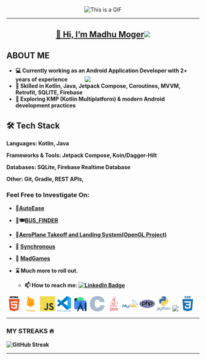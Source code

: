 
<!--
**Madhumoger/Madhumoger** is a ✨ _special_ ✨ repository because its `README.md` (this file) appears on your GitHub profile

Here are some ideas to get you started:

- 🔭 I’m currently working on ...
- 🌱 I’m currently learning ...
- 👯 I’m looking to collaborate on ...
- 🤔 I’m looking for help with ...
- 💬 Ask me about ...
- 📫 How to reach me: ...
- 😄 Pronouns: ...
- ⚡ Fun fact: ...-->
<div align="center">
  <img alt="This is a GIF" src="https://media.giphy.com/media/zgduo4kWRRDVK/giphy.gif" width="950"px height="450"px/>
</div>
                                                                                                                                             
<hr>
<h2 align="center"><b><a href="https://github.com/Madhumoger">👋 Hi, I’m Madhu Moger</a></b><img src="https://github.com/thushar28/Profile-Page/blob/main/handwave.gif" width="40px"/></h2>

<h2><b>ABOUT ME<b></h2>

-  💻 Currently working as an Android Application Developer with 2+ years of experience<img align="right" src="https://media.giphy.com/media/fwbZnTftCXVocKzfxR/giphy.gif" width="300px"/>
- 📱 Skilled in Kotlin, Java, Jetpack Compose, Coroutines, MVVM, Retrofit, SQLITE, Firebase
- 🌱 Exploring KMP (Kotlin Multiplatform) & modern Android development practices
<!-- 👯 I’m looking to collaborate on
- 🤔 I’m looking for help with ...
- 💬 Ask me about ...
- 😄 Pronouns: ...-->


<h2><b>🛠️ Tech Stack<b></h2>

Languages: Kotlin, Java

Frameworks & Tools: Jetpack Compose, Koin/Dagger-Hilt

Databases: SQLite, Firebase Realtime Database

Other: Git, Gradle, REST APIs,

<h3>Feel Free to Investigate On:</h3>
                                                                                                             
- :department_store:<a href="https://github.com/Madhumoger/AUTOEASE.git">AutoEase</a> <br>
- :falafel::plate_with_cutlery:<a href="https://github.com/Madhumoger/BUS_FINDER_APP.git">BUS_FINDER</a>
- 🚀<a href="">AeroPlane Takeoff and Landing System(OpenGL Project)</a>
- 🍜 <a href="https://github.com/palashchiplunkar/Godsend-App">Synchronous</a>
- 🍜 <a href="https://github.com/Madhumoger/MadGames">MadGames</a>
- :hourglass: Much more to roll out.<br>                                

     - 📫 How to reach me: <a href="https://www.linkedin.com/in/madhu-moger-37ba49200"><img src="https://github.com/thushar28/Profile-Page/blob/main/Linkedin-logo-png.png" width="70px" alt="LinkedIn Badge"/></a>
 
<img src="https://github.com/devicons/devicon/blob/master/icons/html5/html5-original-wordmark.svg" width="40px"/>
<img src="https://github.com/devicons/devicon/blob/master/icons/firebase/firebase-plain-wordmark.svg" width="40px"/>
<img src="https://github.com/devicons/devicon/blob/master/icons/javascript/javascript-original.svg" width="40px"/>
<img src="https://github.com/devicons/devicon/blob/master/icons/vscode/vscode-original-wordmark.svg" width="40px"/>
<img src="https://github.com/devicons/devicon/blob/master/icons/androidstudio/androidstudio-original.svg"width="40px"/>                                      
<img src="https://github.com/devicons/devicon/blob/master/icons/c/c-original.svg" width="40px"/>
<img src="https://github.com/devicons/devicon/blob/master/icons/java/java-plain-wordmark.svg" width="40px"/>                                                           <img src="https://github.com/devicons/devicon/blob/master/icons/mysql/mysql-original-wordmark.svg"width="40px"/>                                      
<img src="https://github.com/devicons/devicon/blob/master/icons/php/php-original.svg" width="40px"/>
<img src="https://github.com/devicons/devicon/blob/master/icons/python/python-original-wordmark.svg" width="40px"/>                                                     <img src="https://github.com/thushar28/Profile-Page/blob/main/png-transparent-dev-c-compiler-integrated-development-environment-c-free-text-logo-world.png" width="40px"/>                                                                                      
<img src="https://github.com/devicons/devicon/blob/master/icons/css3/css3-plain-wordmark.svg" width="40px"/>
<hr>
<h3>MY STREAKS 🔥</h3>
                                                                                                         
![GitHub Streak](https://streak-stats.demolab.com?user=Madhumoger&theme=dark)
 <hr>         
